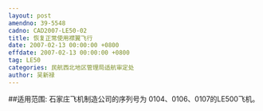 ```yaml
---
layout: post
amendno: 39-5548
cadno: CAD2007-LE50-02
title: 恢复正常使用襟翼飞行
date: 2007-02-13 00:00:00 +0800
effdate: 2007-02-13 00:00:00 +0800
tag: LE50
categories: 民航西北地区管理局适航审定处
author: 吴新禄
---
```


##适用范围:
石家庄飞机制造公司的序列号为 0104、0106、0107的LE500飞机。

